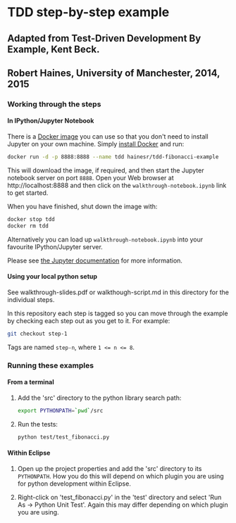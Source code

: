 # TDD step-by-step example

## Adapted from Test-Driven Development By Example, Kent Beck.

## Robert Haines, University of Manchester, 2014, 2015

### Working through the steps
#### In IPython/Jupyter Notebook

There is a [Docker
image](https://hub.docker.com/r/hainesr/tdd-fibonacci-example/) you can use so
that you don't need to install Jupyter on your own machine. Simply [install
Docker](http://docs.docker.com/windows/started/) and run:

```sh
docker run -d -p 8888:8888 --name tdd hainesr/tdd-fibonacci-example
```

This will download the image, if required, and then start the Jupyter notebook
server on port `8888`. Open your Web browser at http://localhost:8888 and then
click on the `walkthrough-notebook.ipynb` link to get started.

When you have finished, shut down the image with:

```sh
docker stop tdd
docker rm tdd
```

Alternatively you can load up `walkthrough-notebook.ipynb` into your favourite
IPython/Jupyter server.

Please see [the Jupyter
documentation](http://jupyter.readthedocs.org/en/latest/index.html) for more
information.

#### Using your local python setup

See walkthrough-slides.pdf or walkthough-script.md in this directory for the
individual steps.

In this repository each step is tagged so you can move through the example by
checking each step out as you get to it. For example:

```sh
git checkout step-1
```

Tags are named `step-n`, where `1 <= n <= 8`.

### Running these examples
#### From a terminal

1.  Add the 'src' directory to the python library search path:
    ```sh
    export PYTHONPATH=`pwd`/src
    ```

1.  Run the tests:
    ```sh
    python test/test_fibonacci.py
    ```

#### Within Eclipse

1.  Open up the project properties and add the 'src' directory to its
    `PYTHONPATH`. How you do this will depend on which plugin you are using
    for python development within Eclipse.

1.  Right-click on 'test_fibonacci.py' in the 'test' directory and select
    'Run As -> Python Unit Test'. Again this may differ depending on which
    plugin you are using.
